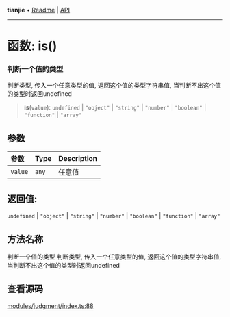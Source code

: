 **tianjie** • [Readme](../README.md) \| [API](../globals.md)

***

# 函数: is()

### 判断一个值的类型
判断类型, 传入一个任意类型的值, 返回这个值的类型字符串值, 当判断不出这个值的类型时返回undefined

<a id="undefined" name="undefined"></a>

> **is**(`value`): `undefined` \| `"object"` \| `"string"` \| `"number"` \| `"boolean"` \| `"function"` \| `"array"`

## 参数

| 参数 | Type | Description |
| :------ | :------ | :------ |
| `value` | `any` | 任意值 |

## 返回值:

`undefined` \| `"object"` \| `"string"` \| `"number"` \| `"boolean"` \| `"function"` \| `"array"`

## 方法名称

判断一个值的类型
判断类型, 传入一个任意类型的值, 返回这个值的类型字符串值, 当判断不出这个值的类型时返回undefined

## 查看源码

[modules/judgment/index.ts:88](https://github.com/hacxy/tianjie/blob/245b0df79651d6de91859938cd5e7b7a04797496/src/modules/judgment/index.ts#L88)
